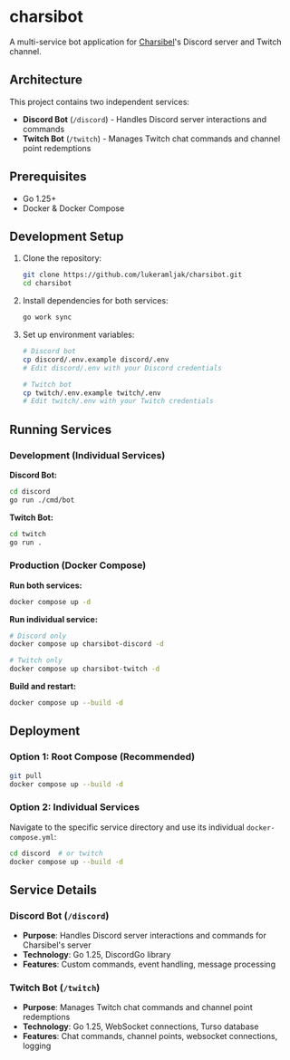 # charsibot

A multi-service bot application for [Charsibel](https://twitch.tv/charsibel)'s Discord server and Twitch channel.

## Architecture

This project contains two independent services:

- **Discord Bot** (`/discord`) - Handles Discord server interactions and commands
- **Twitch Bot** (`/twitch`) - Manages Twitch chat commands and channel point redemptions

## Prerequisites

- Go 1.25+
- Docker & Docker Compose

## Development Setup

1. Clone the repository:
   ```bash
   git clone https://github.com/lukeramljak/charsibot.git
   cd charsibot
   ```

2. Install dependencies for both services:
   ```bash
   go work sync
   ```

3. Set up environment variables:
   ```bash
   # Discord bot
   cp discord/.env.example discord/.env
   # Edit discord/.env with your Discord credentials
   
   # Twitch bot  
   cp twitch/.env.example twitch/.env
   # Edit twitch/.env with your Twitch credentials
   ```

## Running Services

### Development (Individual Services)

**Discord Bot:**
```bash
cd discord
go run ./cmd/bot
```

**Twitch Bot:**
```bash
cd twitch
go run .
```

### Production (Docker Compose)

**Run both services:**
```bash
docker compose up -d
```

**Run individual service:**
```bash
# Discord only
docker compose up charsibot-discord -d

# Twitch only
docker compose up charsibot-twitch -d
```

**Build and restart:**
```bash
docker compose up --build -d
```

## Deployment

### Option 1: Root Compose (Recommended)
```bash
git pull
docker compose up --build -d
```

### Option 2: Individual Services
Navigate to the specific service directory and use its individual `docker-compose.yml`:
```bash
cd discord  # or twitch
docker compose up --build -d
```

## Service Details

### Discord Bot (`/discord`)
- **Purpose**: Handles Discord server interactions and commands for Charsibel's server
- **Technology**: Go 1.25, DiscordGo library
- **Features**: Custom commands, event handling, message processing

### Twitch Bot (`/twitch`)
- **Purpose**: Manages Twitch chat commands and channel point redemptions
- **Technology**: Go 1.25, WebSocket connections, Turso database
- **Features**: Chat commands, channel points, websocket connections, logging
